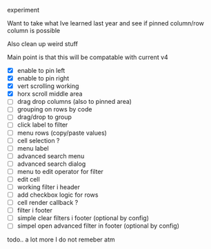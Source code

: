 experiment


Want to take what Ive learned last year and see if pinned column/row column is possible

Also clean up weird stuff

Main point is that this will be compatable with current v4


- [x] enable to pin left
- [x] enable to pin right
- [x] vert scrolling working
- [x] horx scroll middle area
- [ ] drag drop columns (also to pinned area)
- [ ] grouping on rows by code
- [ ] drag/drop to group
- [ ] click label to filter
- [ ] menu rows (copy/paste values)
- [ ] cell selection ?
- [ ] menu label
- [ ] advanced search menu
- [ ] advanced search dialog
- [ ] menu to edit operator for filter
- [ ] edit cell
- [ ] working filter i header
- [ ] add checkbox logic for rows
- [ ] cell render callback ?
- [ ] filter i footer
- [ ] simple clear filters i footer (optional by config)
- [ ] simpel open advanced filter in footer (optional by config)

todo.. a lot more I do not remeber atm